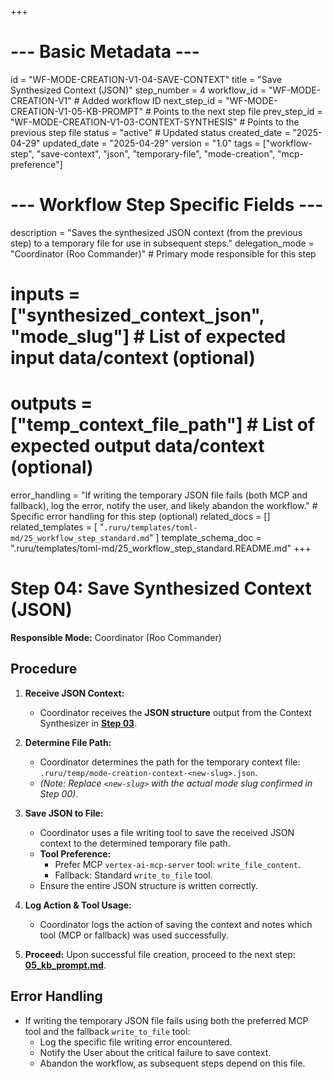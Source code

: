 +++
# --- Basic Metadata ---
id = "WF-MODE-CREATION-V1-04-SAVE-CONTEXT"
title = "Save Synthesized Context (JSON)"
step_number = 4
workflow_id = "WF-MODE-CREATION-V1" # Added workflow ID
next_step_id = "WF-MODE-CREATION-V1-05-KB-PROMPT" # Points to the next step file
prev_step_id = "WF-MODE-CREATION-V1-03-CONTEXT-SYNTHESIS" # Points to the previous step file
status = "active" # Updated status
created_date = "2025-04-29"
updated_date = "2025-04-29"
version = "1.0"
tags = ["workflow-step", "save-context", "json", "temporary-file", "mode-creation", "mcp-preference"]

# --- Workflow Step Specific Fields ---
description = "Saves the synthesized JSON context (from the previous step) to a temporary file for use in subsequent steps."
delegation_mode = "Coordinator (Roo Commander)" # Primary mode responsible for this step
# inputs = ["synthesized_context_json", "mode_slug"] # List of expected input data/context (optional)
# outputs = ["temp_context_file_path"] # List of expected output data/context (optional)
error_handling = "If writing the temporary JSON file fails (both MCP and fallback), log the error, notify the user, and likely abandon the workflow." # Specific error handling for this step (optional)
related_docs = []
related_templates = [
    "`.ruru/templates/toml-md/25_workflow_step_standard.md`"
]
template_schema_doc = ".ruru/templates/toml-md/25_workflow_step_standard.README.md"
+++

# Step 04: Save Synthesized Context (JSON)

**Responsible Mode:** Coordinator (Roo Commander)

## Procedure

1.  **Receive JSON Context:**
    *   Coordinator receives the **JSON structure** output from the Context Synthesizer in **[Step 03](./03_context_synthesis.md)**.

2.  **Determine File Path:**
    *   Coordinator determines the path for the temporary context file: `.ruru/temp/mode-creation-context-<new-slug>.json`.
    *   *(Note: Replace `<new-slug>` with the actual mode slug confirmed in Step 00)*.

3.  **Save JSON to File:**
    *   Coordinator uses a file writing tool to save the received JSON context to the determined temporary file path.
    *   **Tool Preference:**
        *   Prefer MCP `vertex-ai-mcp-server` tool: `write_file_content`.
        *   Fallback: Standard `write_to_file` tool.
    *   Ensure the entire JSON structure is written correctly.

4.  **Log Action & Tool Usage:**
    *   Coordinator logs the action of saving the context and notes which tool (MCP or fallback) was used successfully.

5.  **Proceed:** Upon successful file creation, proceed to the next step: **[05_kb_prompt.md](./05_kb_prompt.md)**.

## Error Handling
*   If writing the temporary JSON file fails using both the preferred MCP tool and the fallback `write_to_file` tool:
    *   Log the specific file writing error encountered.
    *   Notify the User about the critical failure to save context.
    *   Abandon the workflow, as subsequent steps depend on this file.